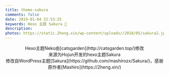 ```yaml
---
title: theme-sakura
comments: false
date: 2019-01-04 22:53:25
keywords: Hexo 主题 Sakura 🌸
description:
photos: https://static.2heng.xin/wp-content/uploads//2018/05/sakura2.jpeg
---
```

<center>Hexo主题Neko由[catsgarden](http://catsgarden.top/)修改
</center>
<center>来源为Hojun开发的hexo主题Sakura
</center>
<center>修改自WordPress主题[Sakura](https://github.com/mashirozx/Sakura/)，感谢原作者[Mashiro](https://2heng.xin/)
</center>